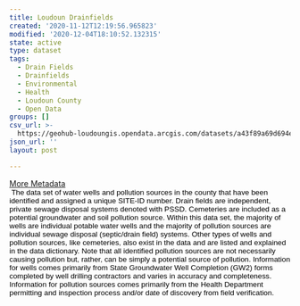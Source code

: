 ```yaml
---
title: Loudoun Drainfields
created: '2020-11-12T12:19:56.965823'
modified: '2020-12-04T18:10:52.132315'
state: active
type: dataset
tags:
  - Drain Fields
  - Drainfields
  - Environmental
  - Health
  - Loudoun County
  - Open Data
groups: []
csv_url: >-
  https://geohub-loudoungis.opendata.arcgis.com/datasets/a43f89a69d694e019eea07be2567e1cf_3.csv?outSR=%7B%22latestWkid%22%3A2924%2C%22wkid%22%3A2924%7D
json_url: ''
layout: post

---
```

<div><a href='https://logis.loudoun.gov/Loudoun/metadata/drainfield.htm' target='_blank'>More Metadata</a><br /></div><span style='color: rgb(0, 0, 0); font-family: Arial; font-size: 13.3333px;'> The data set of water wells and pollution sources in the county that have been identified and assigned a unique SITE-ID number. Drain fields are independent, private sewage disposal systems denoted with PSSD. Cemeteries are included as a potential groundwater and soil pollution source. Within this data set, the majority of wells are individual potable water wells and the majority of pollution sources are individual sewage disposal (septic/drain field) systems. Other types of wells and pollution sources, like cemeteries, also exist in the data and are listed and explained in the data dictionary. Note that all identified pollution sources are not necessarily causing pollution but, rather, can be simply a potential source of pollution. Information for wells comes primarily from State Groundwater Well Completion (GW2) forms completed by well drilling contractors and varies in accuracy and completeness. Information for pollution sources comes primarily from the Health Department permitting and inspection process and/or date of discovery from field verification.</span>
